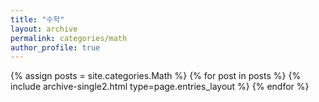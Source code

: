 ```yaml
---
title: "수학"
layout: archive
permalink: categories/math
author_profile: true
---
```


{% assign posts = site.categories.Math %}
{% for post in posts %} {% include archive-single2.html type=page.entries_layout %} {% endfor %}